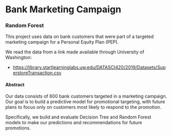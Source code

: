 # Bank Marketing Campaign
### Random Forest

This project uses data on bank customers that were part of a targeted marketing campaign for a Personal Equity Plan (PEP).

We read the data from a link made available through University of Washington:
- https://library.startlearninglabs.uw.edu/DATASCI420/2019/Datasets/SuperstoreTransaction.csv

#### Abstract

Our data consists of 600 bank customers targeted in a marketing campaign.  Our goal is to build a predictive model for promotional targeting, with future plans to focus only on customers most likely to respond to the promotion.

Specifically, we build and evaluate Decision Tree and Random Forest models to make our predictions and recommendations for future promotions.
